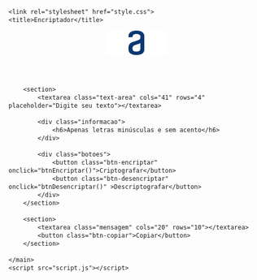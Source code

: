 <!DOCTYPE html>
<html lang="pt-br">
<head>
    <meta charset="UTF-8">
    <meta http-equiv="X-UA-Compatible" content="IE=edge">
    <meta name="viewport" content="width=device-width, initial-scale=1.0">
    <link rel="preconnect" href="https://fonts.googleapis.com">
    <link rel="preconnect" href="https://fonts.gstatic.com" crossorigin>
    <link href="https://fonts.googleapis.com/css2?family=Inter&family=Roboto&display=swap" rel="stylesheet"> 

    <link rel="stylesheet" href="style.css">
    <title>Encriptador</title>
</head>
<body>
    <header>
        <img src="Imagens/logoAlura.png" alt="logo da Alura">
    </header>  
    <main>
    
        <section>
            <textarea class="text-area" cols="41" rows="4" placeholder="Digite seu texto"></textarea>

            <div class="informacao">
                <h6>Apenas letras minúsculas e sem acento</h6>
            </div>

            <div class="botoes">
                <button class="btn-encriptar" onclick="btnEncriptar()">Criptografar</button>
                <button class="btn-desencriptar" onclick="btnDesencriptar()" >Descriptografar</button>
            </div>
        </section>

        <section>
            <textarea class="mensagem" cols="20" rows="10"></textarea> 
            <button class="btn-copiar">Copiar</button>
        </section>

    </main>
    <script src="script.js"></script>
</body>
</html>
